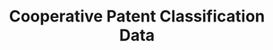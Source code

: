 ---
layout: default
bigquery: https://console.cloud.google.com/bigquery?p=patents-public-data&d=cpc&page=dataset
citation: '“Cooperative Patent Classification” by the EPO and USPTO, for public use. '
contributors: EPO, USPTO
cost: None
description: Cooperative Patent Classification Data contains the scheme and definitions
  of the Cooperative Patent Classification system for classifying patent documents.
  The CPC is the result of a partnership between the EPO and the USPTO in their joint
  effort to develop a common, internationally compatible classification system for
  technical documents, in particular patent publications, which will be used by both
  offices in the patent granting process
documentation: https://www.cooperativepatentclassification.org/cpcSchemeAndDefinitions
last_edit: Mon, 04 Apr 2022 19:07:06 GMT
location: https://www.cooperativepatentclassification.org/index
maintained_by: USPTO, EPO
schema_fields: '[''limitingReferences'', ''title_part'', ''child_groups'', ''date_revised'',
  ''residualReferences'', ''titleFull'', ''parents'', ''status'', ''breakdownCode'',
  ''ipcConcordant'', ''synonyms'', ''breakdown_code'', ''childGroups'', ''not_allocatable'',
  ''limiting_references'', ''symbol'', ''dateRevised'', ''informativeReferences'',
  ''informative_references'', ''ipc_concordant'', ''additional_only'', ''sizeCache'',
  ''notAllocatable'', ''level'', ''children'', ''glossary'', ''residual_references'',
  ''applicationReferences'', ''titlePart'', ''definition'', ''title_full'', ''application_references'']'
shortname: cooperative_patent_classification
tags:
- patents
- science
title: Cooperative Patent Classification Data
uuid: 984374a7-16e9-4b35-9445-458daceb01bf
---
